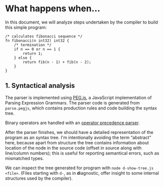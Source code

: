 # What happens when…

In this document, we will analyze steps undertaken by the compiler to build
this simple program:

```
/* calculates fibonacci sequence */
fn fibonacci(n int32) int32 {
	/* termination */
	if n == 0 or n == 1 {
		return 1;
	} else {
		return fib(n - 1) + fib(n - 2);
	}
}
```

## 1. Syntactical analysis

The parser is implemented using [PEG.js](https://pegjs.org/), a JavaScript
implementation of Parsing Expression Grammars. The parser code is generated from
`parse.pegjs`, which contains production rules and code building the syntax
tree.

Binary operators are handled with an [operator precedence
parser](https://en.wikipedia.org/wiki/Operator-precedence_parser).

After the parser finishes, we should have a detailed representation of the
program as an syntax tree. I'm intentionally avoiding the term “abstract” here,
because apart from structure the tree contains information about location of the
node in the source code (offset in source along with line/column numbers); this
is useful for reporting semantical errors, such as mismatched types.

We can inspect the tree generated for program with `node d-show-tree.js <file>`.
(Files starting with `d-`, as in **d**iagnostic, offer insight to some internal
structures used by the compiler).
